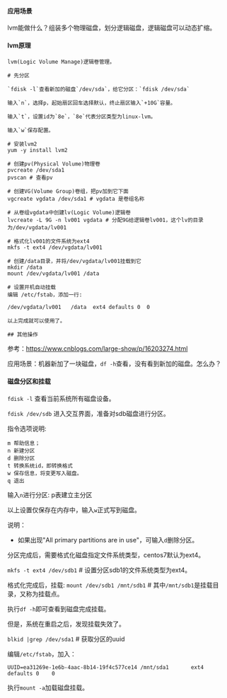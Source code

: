#### 应用场景
lvm能做什么？组装多个物理磁盘，划分逻辑磁盘，逻辑磁盘可以动态扩缩。

#### lvm原理
```
lvm(Logic Volume Manage)逻辑卷管理。

# 先分区

`fdisk -l`查看新加的磁盘`/dev/sda`，给它分区：`fdisk /dev/sda`

输入`n`，选择p，起始扇区回车选择默认，终止扇区输入`+10G`容量。

输入`t`，设置id为`8e`，`8e`代表分区类型为linux-lvm。

输入`w`保存配置。

# 安装lvm2
yum -y install lvm2

# 创建pv(Physical Volume)物理卷
pvcreate /dev/sda1
pvscan # 查看pv

# 创建VG(Volume Group)卷组，把pv加到它下面
vgcreate vgdata /dev/sda1 # vgdata 是卷组名称 

# 从卷组vgdata中创建lv(Logic Volume)逻辑卷
lvcreate -L 9G -n lv001 vgdata # 分配9G给逻辑卷lv001，这个lv的目录为/dev/vgdata/lv001

# 格式化lv001的文件系统为ext4
mkfs -t ext4 /dev/vgdata/lv001

# 创建/data目录，并将/dev/vgdata/lv001挂载到它
mkdir /data
mount /dev/vgdata/lv001 /data 

# 设置开机自动挂载
编辑 /etc/fstab，添加一行:

/dev/vgdata/lv001   /data  ext4 defaults 0  0

以上完成就可以使用了。

## 其他操作

```
参考：https://www.cnblogs.com/large-show/p/16203274.html

应用场景：机器新加了一块磁盘，`df -h`查看，没有看到新加的磁盘。怎么办？

#### 磁盘分区和挂载
`fdisk -l` 查看当前系统所有磁盘设备。

`fdisk /dev/sdb` 进入交互界面，准备对sdb磁盘进行分区。

指令选项说明: 
```
m 帮助信息；
n 新建分区
d 删除分区
t 转换系统id，即转换格式
w 保存信息，将变更写入磁盘。
q 退出
```

输入`n`进行分区: p表建立主分区

以上设置仅保存在内存中，输入`w`正式写到磁盘。

说明：
- 如果出现"All primary partitions are in use"，可输入`d`删除分区。

分区完成后，需要格式化磁盘指定文件系统类型，centos7默认为ext4。

`mkfs -t ext4 /dev/sdb1` # 设置分区sdb1的文件系统类型为ext4。

格式化完成后，挂载:
`mount /dev/sdb1 /mnt/sdb1` # 其中`/mnt/sdb1`是挂载目录，又称为挂载点。

执行`df -h`即可查看到磁盘完成挂载。

但是，系统在重启之后，发现挂载失效了。

`blkid |grep /dev/sda1` # 获取分区的uuid

编辑`/etc/fstab`，加入：
```
UUID=ea31269e-1e6b-4aac-8b14-19f4c577ce14 /mnt/sda1       ext4   defaults 0    0
```

执行`mount -a`加载磁盘挂载。 
